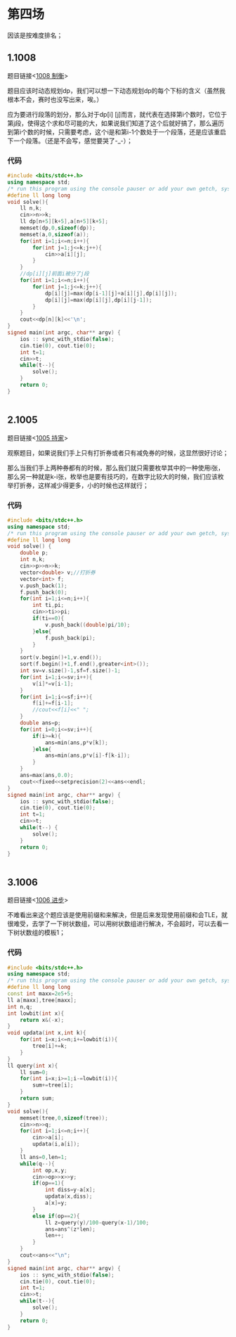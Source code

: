 # 第四场

因该是按难度排名；

## 1.1008

题目链接<[1008 制衡](https://acm.hdu.edu.cn/contest/problem?cid=1153&pid=1008)>

题目应该时动态规划dp，我们可以想一下动态规划dp的每个下标的含义（虽然我根本不会，赛时也没写出来，唉。）

应为要进行段落的划分，那么对于dp[i] [j]而言，就代表在选择第i个数时，它位于第j段，使得这个求和尽可能的大，如果说我们知道了这个后就好搞了，那么遍历到第i个数的时候，只需要考虑，这个i是和第i-1个数处于一个段落，还是应该重启下一个段落。（还是不会写，感觉要哭了-_-）；

### 代码

```cpp
#include <bits/stdc++.h> 
using namespace std;
/* run this program using the console pauser or add your own getch, system("pause") or input loop */
#define ll long long
void solve(){
	ll n,k;
	cin>>n>>k;
	ll dp[n+5][k+5],a[n+5][k+5];
	memset(dp,0,sizeof(dp));
	memset(a,0,sizeof(a));
	for(int i=1;i<=n;i++){
		for(int j=1;j<=k;j++){
			cin>>a[i][j];
		}
	}
	//dp[i][j]前面i被分了j段
	for(int i=1;i<=n;i++){
		for(int j=1;j<=k;j++){
			dp[i][j]=max(dp[i-1][j]+a[i][j],dp[i][j]);
			dp[i][j]=max(dp[i][j],dp[i][j-1]);
		}
	}
	cout<<dp[n][k]<<'\n';
}
signed main(int argc, char** argv) {
	ios :: sync_with_stdio(false);
	cin.tie(0), cout.tie(0);
	int t=1;
	cin>>t;
	while(t--){
		solve();
	}
	return 0;
}
```

![点击并拖拽以移动](data:image/gif;base64,R0lGODlhAQABAPABAP///wAAACH5BAEKAAAALAAAAAABAAEAAAICRAEAOw==)

## 2.1005

题目链接<[1005 持家](https://acm.hdu.edu.cn/contest/problem?cid=1153&pid=1005)>

观察题目，如果说我们手上只有打折券或者只有减免券的时候，这显然很好讨论；

那么当我们手上两种券都有的时候，那么我们就只需要枚举其中的一种使用i张，那么另一种就是k-i张，枚举也是要有技巧的，在数字比较大的时候，我们应该枚举打折券，这样减少得更多，小的时候也这样就行；

### 代码

```cpp
#include <bits/stdc++.h>
using namespace std;
/* run this program using the console pauser or add your own getch, system("pause") or input loop */
#define ll long long
void solve() {
	double p;
	int n,k;
	cin>>p>>n>>k;
	vector<double> v;//打折券 
	vector<int> f;
	v.push_back(1);
	f.push_back(0);
	for(int i=1;i<=n;i++){
		int ti,pi;
		cin>>ti>>pi;
		if(ti==0){
			v.push_back((double)pi/10);
		}else{
			f.push_back(pi);
		}
	}
	sort(v.begin()+1,v.end());
	sort(f.begin()+1,f.end(),greater<int>());
	int sv=v.size()-1,sf=f.size()-1;
	for(int i=1;i<=sv;i++){
		v[i]*=v[i-1];
	}
	for(int i=1;i<=sf;i++){
		f[i]+=f[i-1];
		//cout<<f[i]<<" ";
	}
	double ans=p;
	for(int i=0;i<=sv;i++){
		if(i>=k){
			ans=min(ans,p*v[k]);
		}else{
			ans=min(ans,p*v[i]-f[k-i]);
		}
	}
	ans=max(ans,0.0);
	cout<<fixed<<setprecision(2)<<ans<<endl;
}
signed main(int argc, char** argv) {
	ios :: sync_with_stdio(false);
	cin.tie(0), cout.tie(0);
	int t=1;
	cin>>t;
	while(t--) {
		solve();
	}
	return 0;
}
```

![点击并拖拽以移动](data:image/gif;base64,R0lGODlhAQABAPABAP///wAAACH5BAEKAAAALAAAAAABAAEAAAICRAEAOw==)

## 3.1006

题目链接<[1006 进步](https://acm.hdu.edu.cn/contest/problem?cid=1153&pid=1006)>

不难看出来这个题应该是使用前缀和来解决，但是后来发现使用前缀和会TLE，就很难受，去学了一下树状数组，可以用树状数组进行解决，不会超时，可以去看一下树状数组的模板1；

### 代码

```cpp
#include <bits/stdc++.h> 
using namespace std;
/* run this program using the console pauser or add your own getch, system("pause") or input loop */
#define ll long long
const int maxx=2e5+5;
ll a[maxx],tree[maxx];
int n,q;
int lowbit(int x){
	return x&(-x);
}
void updata(int x,int k){
	for(int i=x;i<=n;i+=lowbit(i)){
		tree[i]+=k;
	}
}
ll query(int x){
	ll sum=0;
	for(int i=x;i>=1;i-=lowbit(i)){
		sum+=tree[i];
	}
	return sum;
}
void solve(){
	memset(tree,0,sizeof(tree));
	cin>>n>>q;
	for(int i=1;i<=n;i++){
		cin>>a[i];
		updata(i,a[i]);
	}
	ll ans=0,len=1;
	while(q--){
		int op,x,y;
		cin>>op>>x>>y;
		if(op==1){
			int diss=y-a[x];
			updata(x,diss);
			a[x]=y;
		}
		else if(op==2){
			ll z=query(y)/100-query(x-1)/100;
			ans=ans^(z*len);
			len++;
		}
	}
	cout<<ans<<"\n";
}
signed main(int argc, char** argv) {
	ios :: sync_with_stdio(false);
	cin.tie(0), cout.tie(0);
	int t=1;
	cin>>t;
	while(t--){
		solve();
	}
	return 0;
}
```

![点击并拖拽以移动](data:image/gif;base64,R0lGODlhAQABAPABAP///wAAACH5BAEKAAAALAAAAAABAAEAAAICRAEAOw==)